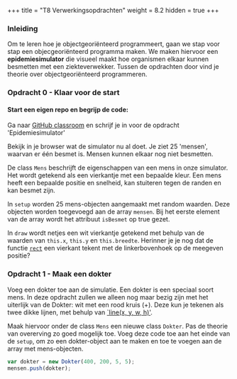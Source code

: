+++
title = "T8 Verwerkingsopdrachten"
weight = 8.2
hidden = true
+++

### Inleiding
Om te leren hoe je objectgeoriënteerd programmeert, gaan we stap voor stap een objecgeoriënteerd programma maken. We maken hiervoor een **epidemiesimulator** die visueel maakt hoe organismen elkaar kunnen besmetten met een ziekteverwekker. Tussen de opdrachten door vind je theorie over objectgeoriënteerd programmeren.


### Opdracht 0 - Klaar voor de start

#### Start een eigen repo en begrijp de code:
Ga naar [GitHub classroom](https://classroom.github.com) en schrijf je in voor de opdracht 'Epidemiesimulator'

Bekijk in je browser wat de simulator nu al doet. Je ziet 25 'mensen', waarvan er één besmet is. Mensen kunnen elkaar nog niet besmetten.

De class `Mens` beschrijft de eigenschappen van een mens in onze simulator. Het wordt getekend als een vierkantje met een bepaalde kleur. Een mens heeft een bepaalde positie en snelheid, kan stuiteren tegen de randen en kan besmet zijn.

In `setup` worden 25 mens-objecten aangemaakt met random waarden. Deze objecten worden toegevoegd aan de array `mensen`. Bij het eerste element van de array wordt het attribuut `isBesmet` op true gezet.

In `draw` wordt netjes een wit vierkantje getekend met behulp van de waarden van `this.x`, `this.y` en `this.breedte`. Herinner je je nog dat de functie [`rect`](https://p5js.org/reference/#/p5/rect) een vierkant tekent met de linkerbovenhoek op de meegeven positie?


### Opdracht 1 - Maak een dokter

Voeg een dokter toe aan de simulatie. Een dokter is een speciaal soort mens. In deze opdracht zullen we alleen nog maar bezig zijn met het uiterlijk van de Dokter: wit met een rood kruis (+). Deze kun je tekenen als twee dikke lijnen, met behulp van [`line(x, y, w, h)'](https://p5js.org/reference/p5/line/).

Maak hiervoor onder de class `Mens` een nieuwe class `Dokter`. Pas de theorie van overerving zo goed mogelijk toe.
Voeg deze code toe aan het einde van de `setup`, om zo een dokter-object aan te maken en toe te voegen aan de array met mens-objecten.

```js
var dokter = new Dokter(400, 200, 5, 5);
mensen.push(dokter);
```
